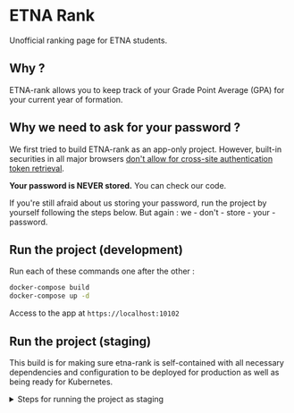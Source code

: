 # ETNA Rank

Unofficial ranking page for ETNA students.

## Why ?

ETNA-rank allows you to keep track of your Grade Point Average (GPA) for your current year of formation.

## Why we need to ask for your password ?

We first tried to build ETNA-rank as an app-only project. However, built-in securities in all major browsers [don't allow for cross-site authentication token retrieval](https://cheatsheetseries.owasp.org/cheatsheets/Cross-Site_Request_Forgery_Prevention_Cheat_Sheet.html).

**Your password is NEVER stored.** You can check our code.

If you're still afraid about us storing your password, run the project by yourself following the steps below. But again : we - don't - store - your - password.

## Run the project (development)

Run each of these commands one after the other :

```bash
docker-compose build
docker-compose up -d
```

Access to the app at `https://localhost:10102`

## Run the project (staging)

This build is for making sure etna-rank is self-contained with all necessary dependencies and configuration to be deployed for production as well as being ready for Kubernetes.

<details>
<summary>Steps for running the project as staging</summary>
<br>

Run each of these commands one after the other :

```bash
# Setting up certificates
mkdir ./certs
chmod 700 ./certs
openssl req -x509 -nodes -days 365 -newkey rsa:2048 -keyout ./certs/app.key -out ./certs/app.crt
openssl dhparam -out ./certs/dhparam.pem 2048

# Running web platform
docker-compose -f prod.docker-compose.yml build
docker-compose -f prod.docker-compose.yml up -d
```

Access to the app at `https://localhost:10102`

</details>
